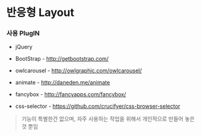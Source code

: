 # 반응형 Layout


### 사용 PlugIN

* jQuery
* BootStrap - http://getbootstrap.com/

* owlcarousel - http://owlgraphic.com/owlcarousel/
* animate - http://daneden.me/animate
* fancybox - http://fancyapps.com/fancybox/
* css-selector - https://github.com/crucifyer/css-browser-selector

 
> 기능이 특별한건 없으며, 자주 사용하는 작업을 위해서
> 개인적으로 만들어 놓은것 뿐임




